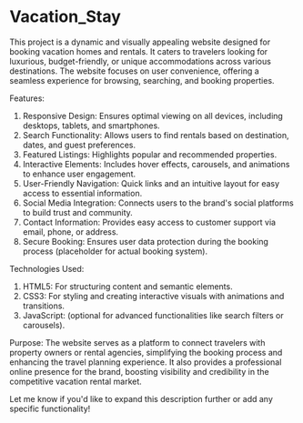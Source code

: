 # Vacation_Stay
This project is a dynamic and visually appealing website designed for booking vacation homes and rentals. It caters to travelers looking for luxurious, budget-friendly, or unique accommodations across various destinations. The website focuses on user convenience, offering a seamless experience for browsing, searching, and booking properties.

Features:

1. Responsive Design: Ensures optimal viewing on all devices, including desktops, tablets, and smartphones.
2. Search Functionality: Allows users to find rentals based on destination, dates, and guest preferences.
3. Featured Listings: Highlights popular and recommended properties.
4. Interactive Elements: Includes hover effects, carousels, and animations to enhance user engagement.
5. User-Friendly Navigation: Quick links and an intuitive layout for easy access to essential information.
6. Social Media Integration: Connects users to the brand's social platforms to build trust and community.
7. Contact Information: Provides easy access to customer support via email, phone, or address.
8. Secure Booking: Ensures user data protection during the booking process (placeholder for actual booking system).

Technologies Used:

1. HTML5: For structuring content and semantic elements.
2. CSS3: For styling and creating interactive visuals with animations and transitions.
3. JavaScript: (optional for advanced functionalities like search filters or carousels).

Purpose:
The website serves as a platform to connect travelers with property owners or rental agencies, simplifying the booking process and enhancing the travel planning experience. It also provides a professional online presence for the brand, boosting visibility and credibility in the competitive vacation rental market.

Let me know if you'd like to expand this description further or add any specific functionality!

